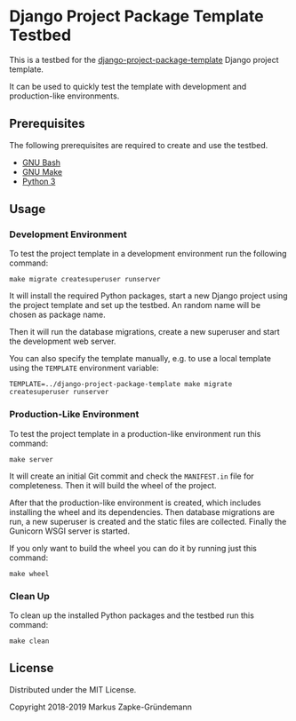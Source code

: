 # Django Project Package Template Testbed

This is a testbed for the
[django-project-package-template](https://github.com/keimlink/django-project-package-template) Django project template.

It can be used to quickly test the template with development and production-like environments.

## Prerequisites

The following prerequisites are required to create and use the testbed.

*   [GNU Bash](https://www.gnu.org/software/bash/)
*   [GNU Make](https://www.gnu.org/software/make/)
*   [Python 3](https://www.python.org/)

## Usage

### Development Environment

To test the project template in a development environment run the following command:

```console
make migrate createsuperuser runserver
```

It will install the required Python packages, start a new Django project using the project template
and set up the testbed. An random name will be chosen as package name.

Then it will run the database migrations, create a new superuser and start the development web
server.

You can also specify the template manually, e.g. to use a local template using the `TEMPLATE`
environment variable:

```console
TEMPLATE=../django-project-package-template make migrate createsuperuser runserver
```

### Production-Like Environment

To test the project template in a production-like environment run this command:

```console
make server
```

It will create an initial Git commit and check the `MANIFEST.in` file for completeness. Then it
will build the wheel of the project.

After that the production-like environment is created, which includes installing the wheel and its
dependencies. Then database migrations are run, a new superuser is created and the static files are
collected. Finally the Gunicorn WSGI server is started.

If you only want to build the wheel you can do it by running just this command:

```console
make wheel
```

### Clean Up

To clean up the installed Python packages and the testbed run this command:

```console
make clean
```

## License

Distributed under the MIT License.

Copyright 2018-2019 Markus Zapke-Gründemann
